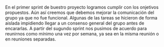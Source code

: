 
En el primer sprint de buestro proyecto logramos cumplir con los onjetivos propuestos. 
Aún así creemos que debemos mejorar la comunicación del grupo ya que no fue funcional. 
Algunas de las tareas se hicieron de forma aislada impidiendo llegar a un consenso general del grupo antes de encararlas. 
A partir del sugundo sprint nos pusimos de acuerdo para reunirnos como mínimo una vez por semana,
ya sea en la misma reunión o en reuniones separadas. 


